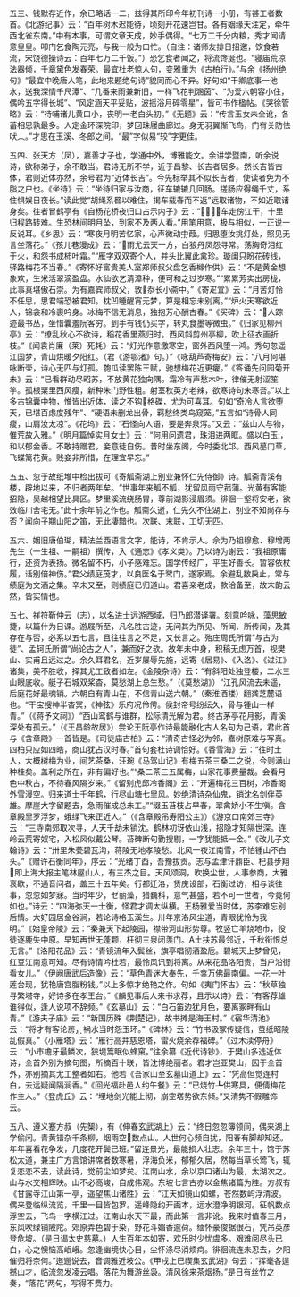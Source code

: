 <!-- { "loadSidebar": true } -->
五三、钱默存近作，余已略话一二，兹得其所印今年初刊诗一小册，有甚工者数首。《北游纪事》云：“百年树木迟能待，顷刻开花速岂甘。各有姻缘天注定，牵牛西北雀东南。”中有本事，可谓文章天成，妙手偶得。“七万二千分内粮，秀才闻请意皇皇。叩门乞食陶元亮，与我一般为口忙。（自注：诸师友排日招邀，饮食若流，宋饶德操诗云：百年七万二千饭。”）恐乞食者闻之，将流馋涎也。“寝庙荒凉法器倾，千章黛色发春荣。最宜杜老惊人句，变雅重为《古柏行》。”与余《扬州绝句》“最宜中晚唐人笔，此地来题绝句诗”貌同而心不异。好句如“干卿底事一池水，送我深情千尺潭”、“几番来雨兼新旧，一样飞花判溷茵”、“为爱六朝容小住，偶吟五字得长城”、“风定涵天平妥贴，波摇浴月碎零星”，皆可书作楹帖。《哭徐管略》云：“待哺诸儿黄口小，丧明一老白头初。”《无题》云：“传言玉女未全讹，各蓄相思孰最多。人定金环深院印，梦回珠屦曲廊过。身无羽翼惭飞鸟，门有关防怯吠︵。”才思在玉溪、冬郎之间。“最”字似易“较”字更佳。

五四、张天方（凤），嘉善才子也，学通中外，博雅能文。余讲学暨南，听余说诗，欲称弟子，余不敢当。君诗无所不学，近于昌黎、长吉者居多。然长吉皆古体，君则近体亦然，余号君为“近体长吉”。今先标举其不似长吉者，使读者免为不脂之户也。《坐待》云：“坐待归家与汝商，征车辘辘几回肠。搓肠应得绳千丈，系住惧娱日夜长。”读此觉“胡绳系晷以难住，揭车载春而不返”远取诸物，不如近取诸身矣。往者冒鹤亭有《自杨花桥夜归口占示内子》云：“车走傍江干，十里归程路转难。生恐林间明月坠，到家不及两人看。”用笔用意，极与相似，一正说一反说耳。《乡思》云：“寒夜月明苦忆家，心声微动中葭。归思堕汝挑灯处，照见无言坐落花。”《孩儿巷漫成》云：“雨尤云天一方，白狼丹凤怨寻常。荡胸奇泪红于火，和怨书成柿叶霜。”“雁字双双寄个人，并头比翼此禽珍。璇闺只盼花砖线，驿路梅花不当春。”《寄怀好富贵美人室郑师叔父盘乞香橼作供》云：“不是黄金想象欢，生米活翠滴盈盘。水仙欲乞清漳种，便可和之过岁寒。”“累累芳实出房栊，此事真堪傲石崇。为有嘉宾师叔父，敦忝长小斋中。”《寄疋宜》云：“月苦灯怜不任思，思君端恐被君知。枕凹睡醒宵无梦，算是相忘未别离。”“炉火天寒欲近人，锦衾和冷裹吟身。冰梅不信无消息，独抱芳心酬古春。”《买碑》云：“人踪迹最书丛，坐惜囊羞阮客穷。到手有钱仍买字，转丸食墨等微虫。”《归家见柳州亭》云：“缭乱秋心不欲诗，稻花香里燕归时。西风斜剪州亭柳，吹上征衣画折枝。”《闻袁肖廉（莱）死耗》云：“灯光作意激寒空，窗外西风堕一鸿。秀句忽遥江国梦，青山烘暖夕阳红。（君《游鄂渚》句。）”《咏葫芦寄梅安》云：“八月何堪咏断壶，诗心无匹与灯孤。匏瓜读罢陈王赋，驰想梅花近更癯。”《答诵先问园菊开未》云：“已看群动尽昭苏，不放黄花独向隅。霜冷有声愁木叶，律催无射涩笙竽。孤根栗里西风瘦，新种朱门野性粗。射室秋英方老辣，欲寒诗句未寒吾。”以上多古锦囊中物，惟皆出近体，读之不钩格磔，尤为可喜耳。句如“奇冷人言欲堕天，已堪百虑度残年”、“硬语未删龙出骨，羁愁终类鸟窥笼。”五言如“诗骨人同瘦，山肩汝太凉”。《花坞》云：“石怪向人语，要是奔泉泻。”又云：“兹山人与物，惟荒故入雅。”《明月篇悼实月女士》云：“何用问遗君，珠泪进两眶。盛以白玉，和以郁金香。不敢持赠君，妾意徒自伤。昔时坐东阁，今时委北邙。西风墓门草，飞蝶篱花黄。贱妾非所惜，在理宜早忘。”

五五、忽于故纸堆中检出拔可《寄觚斋湖上别业兼怀仁先侍御》诗。觚斋青溪有楼，辟地以来，不归者两年矣。“世事年来觚不觚，犹留风雨守菰蒲。光黄有客能招隐，吴越相望比具区。梦里溪流绕肠胃，尊前湖影浸眉须。徘徊一壑将安老，欲效临川舍宅无。”此十余年前之作也。觚斋久逝，仁先久不住湖上，别业不知尚存与否？闻向子期山阳之笛，无此凄黯也。次联、末联，工切无匹。

五六、姻旧唐伯瑚，精法兰西语言文字，能诗，不肯示人。佘为乃祖穆愈、穆增两先生（一生祖、一嗣祖）撰传，入《通志》《孝义类》。乃以诗为谢云：“我祖原庸行，还资为表扬。微名留不朽，小子感难忘。国学传经广，平生好善长。暂容依杖履，话别倍神伤。”君父绩庭茂才，以良医名于鹭门，遂家焉。余避乱数戾止，常与绩庭为文酒之集。辛未又至，则绩庭已归道山。君喜亲老成，款洽备至，故末韵云然，皆实情也。

五七、祥符靳仲云（志），以名进士远游西域，归乃郎潜译署。刻意吟咏，藻思敏捷，以篇什为日课。游屐所至，凡名胜古迹，无问其为所见、所闻、所传闻，及其存在与否，必系以五七言，且往往言之不足，又长言之。殆庄周氏所谓“与古为徒”、孟轲氏所谓“尚论古之人”，兼而好之欤。故年未中身，积稿无虑万首，视樊山、实甫且远过之。余久耳君名，近岁屡辱先施，远寄《居易》、《入洛》、《过江》诸集，美不胜收，择其尤工致者如左。《金陵杂诗》云：“有斜阳处独登楼，二水三山眼底收。艇子石城双桨杳，莫愁湖上总生愁。”（《莫愁湖》）“江孔风流去未遥，后庭花好最魂销。六朝自有青山在，不信青山送六朝。”（秦淮酒楼）翻龚芝麓语也。“干宝搜神半杳冥，《神弦》乐府况伶俜。侯封帝号纷纭久，骨与锺山一样青。”（《蒋予文祠》）“西山鸾鹤与谁群，松际清光解为君。终古茅亭花月影，青溪深处有孤云。”（《王昌龄故居》）尝论王阮亭作诗最能融化古人名句为己语，君此首与《含章殿》一首皆是。《司徒庙古柏》云：“清奇古怪必为邻，嘉树原难与写真。四柏只应如四皓，商山犹占汉时春。”首句套杜诗调恰好。《香雪海》云：“往时土人，大概树梅为业，间艺茶桑，汪琬《马驾山记》有梅五茶三桑二之说，今则满山种桂矣。盖利之所在，非有偏好也。”“桑二茶三五属梅，山家花事费量裁。会看月色中秋占，不待春风隔岁来。”《留别虎邱冷香阁》云：“开遍梅花三百树，冷香阁外雪漫空。归来道士千年鹤，行尽山塘七里风。妙绝清诗杂仙鬼，销沈名剑伴英雄。摩崖大字留题去，急雨催成总未工。”“缀玉苔枝占早春，翠禽娇小不生嗔。含章殿里罗浮梦，蛾绿飞来正近人。”（《含章殿吊寿阳公主》）《游京口南郊三寺》云：“三寺南郊取次寻，人天千劫未销沈。鹤林初讶依山浅，招隐才知隔世深。连岭云荒寄奴宅，入松风似戴公琴。苔碑断句勤搜剔，一字犹能抵一金。”《改儿子文翰诗》云：“卅里朱甍碧瓦沟，蒋陵无地孝陵愁。北风一夜江南雪，不怕锺山不白头。”《赠许石衡同年》，序云：“光绪丁酉，吾豫拔贡。志与孟津讦鼎臣、杞县步翔即上海大报主笔林屋山人，有三杰之目。天风颂洞，吹换尘世，人事参商，大雅衰歇，不通音问者，盖三十五年矣。行都迁洛，赁庑设部，石衡过访，相与谈往事，忽忽如梦寐。当时年少，ゼ丽藻，猎巍科，意气甚盛，若不可一世者，今竟何如也。”诗云：“四海弥天一士衡，怪君才调太纵横。王杨雅爱当时体，苏李难忘别后情。大好园居金谷涧，若论诗格玉溪生。卅年京洛风尘道，青眼犹怜为我明。”《始皇帝陵》云：“秦兼天下起陵园，襟带河山形势尊。牧竖亡羊烧地市，役徒逐鹿失中原。早知再世无蓬颗，枉彻三泉闭羡门。А土扶苏最邻近，千秋衔恨总无言。”《洛阳花品》云：“青镜流年入鬓丝，旗亭唱彻酒盈卮。碧城天上梦曾见，红豆江南意可知。尽有诗情吟杜若，最怜风讯到将离。从来花品洛阳贵，当户沿街看女儿。”《伊阙唐武后造像》云：“草色青迷大奉先，千龛万佛最南偏。一花一叶莲台现，犹艳唐宫脂粉钱。”以上多惊才绝艳之作。句如《夷门怀古》云：“秋草独寻繁塔寺，好诗多在孝王台。”《麟见事后人来书求荐，且示以诗》云：“有客荐雄谁得似，逢人说项不辞频。”《玄墓山》云：“白石笛边犹月色，要离冢畔有山青。”《游夫子庙》云：“新国历殊《荆楚记》，故书摊是海王村。”《宿华清池》云：“将才有客论房，祸水当时怨玉环。”《碑林》云：“竹书汲冢传疑信，茧纸昭陵乱假真。”《小雁塔》云：“雁行高并慈恩塔，雷火烧余荐福碑。”《过木渎停舟》云：“小市檐牙最鳞次，狭堤篙眠似蜂窠。”往余纂《近代诗钞》，于樊山多选近体诗，全首外别为摘句图，所摘百十联，皆沈博绝丽者。君才岂亚樊山，因于全首外，亦别摘其尤工整者如右。他若《吾家山至玄墓山道上》云：“凭高但觉连村白，去远疑闻隔涧香。”《回光福赴邑人约午餐》云：“已烧竹┺供寒具，便倩梅花作主人。”《登虎丘》云：“埋地剑光能上彻，崩空塔势欲东倾。”又清隽不假雕饰云。

五八、遵义蹇方叔（先榘），有《伸春玄武湖上》云：“终日忽忽簿领间，偶来湖上学偷闲。青黄错杂千条柳，烟雨空数点山。人世何心频自扰，阳春有脚却知还。年年喜看花争发，几度花开鬓已班。”留连景光，最能损人壮志。余年三十，馆于苏松太道，兼主广方言馆讲席者数寒暑，浮海负米，郁郁久居，然每当草长莺飞，辄复恋恋不去，读此诗，觉前尘如梦矣。江南山水，余以京口诸山为最，太湖次之。山与水交相辉映。山不必高峻，自成伟观。东坡七言古亦以金焦诸篇为胜。方叔有《甘露寺江山第一亭，遥望焦山诸胜》云：“江天如镜山如螺，苍然数屿浮清波。偶来登临纵流览，千里一目皆包罗。遥峰隐约开画本，远水澄净明银河。征帆数点浮空去，飞鸟一字横江过。江南山水天下最，而此第一言非讹。我来时值春三月，东风吹绿铺陂陀。郊原弄色碧于染，野花斗媚香逾荷。缅怀豪俊据很石，凭吊英彦登危坡。（是日谒太史慈墓。）人生百年本如寄，欢乐时少忧虞多。艰难阅尽头已白，心之懊恼高岷峨。忽逢幽境快心目，尘怀涤尽消烦疴。徘徊流连未忍去，夕阳催归将奈何。”迤逦说去，音调雅近坡公。《甲戌上巳禊集玄武湖》句云：“挥毫各逞撼山才，临流忽发凌云唱。落花为舞游丝袅。清风徐来茶烟扬。”是日有丝竹之奏，“落花”两句，写得不费力。

